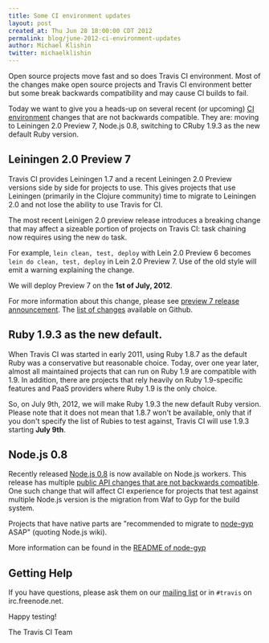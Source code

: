 ```yaml
---
title: Some CI environment updates
layout: post
created_at: Thu Jun 28 18:00:00 CDT 2012
permalink: blog/june-2012-ci-environment-updates
author: Michael Klishin
twitter: michaelklishin
---
```


Open source projects move fast and so does Travis CI environment. Most of the changes make open source projects and Travis CI environment better
but some break backwards compatibility and may cause CI builds to fail.

Today we want to give you a heads-up on several recent (or upcoming) [CI environment](/docs/user/ci-environment/) changes that are not backwards compatible.
They are: moving to Leiningen 2.0 Preview 7, Node.js 0.8, switching to CRuby 1.9.3 as the new default Ruby version.


## Leiningen 2.0 Preview 7

Travis CI provides Leiningen 1.7 and a recent Leiningen 2.0 Preview versions side by side for projects to use. This gives projects
that use Leiningen (primarily in the Clojure community) time to migrate to Leiningen 2.0 and not lose the ability to use Travis for CI.

The most recent Leinigen 2.0 preview release introduces a breaking change that may affect a sizeable portion of projects on Travis CI:
task chaining now requires using the new `do` task.

For example, `lein clean, test, deploy` with Lein 2.0 Preview 6 becomes `lein do clean, test, deploy` in Lein 2.0 Preview 7. Use of the old style will
emit a warning explaining the change.

We will deploy Preview 7 on the **1st of July, 2012**.

For more information about this change, please see [preview 7 release announcement](http://librelist.com/browser//leiningen/2012/6/28/ann-leiningen-2-0-0-preview7/).
The [list of changes](https://github.com/technomancy/leiningen/blob/master/NEWS.md) available on Github.



## Ruby 1.9.3 as the new default.

When Travis CI was started in early 2011, using Ruby 1.8.7 as the default Ruby was a conservative but reasonable choice. Today, over one year later,
almost all maintained projects that can run on Ruby 1.9 are compatible with 1.9. In addition, there are projects that rely heavily on Ruby 1.9-specific
features and PaaS providers where Ruby 1.9 is the only choice.

So, on July 9th, 2012, we will make Ruby 1.9.3 the new default Ruby version. Please note that it does not mean that 1.8.7 won't be available, only that if
you don't specify the list of Rubies to test against, Travis CI will use 1.9.3 starting **July 9th**.



## Node.js 0.8

Recently released [Node.js 0.8](http://blog.nodejs.org/2012/06/25/node-v0-8-0/) is now available on Node.js workers. This release has multiple
[public API changes that are not backwards compatible](https://github.com/joyent/node/wiki/API-changes-between-v0.6-and-v0.8). One such change
that will affect CI experience for projects that test against multiple Node.js version is the migration from Waf to Gyp for the build system.

Projects that have native parts are "recommended to migrate to [node-gyp](https://github.com/TooTallNate/node-gyp) ASAP" (quoting Node.js wiki).

More information can be found in the [README of node-gyp](https://github.com/TooTallNate/node-gyp#readme)


## Getting Help

If you have questions, please ask them on our [mailing list](https://groups.google.com/forum/?fromgroups#!forum/travis-ci) or in
`#travis` on irc.freenode.net.


Happy testing!


The Travis CI Team
